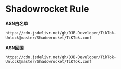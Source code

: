 # Shadowrocket Rule

**ASN白名单**
```
https://cdn.jsdelivr.net/gh/DJB-Developer/TikTok-Unlock@master/Shadowrocket/TiKTok.conf
```

**ASN回国**
```
https://cdn.jsdelivr.net/gh/DJB-Developer/TikTok-Unlock@master/Shadowrocket/TiKTok.conf
```
